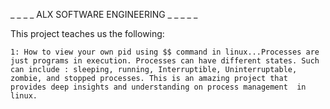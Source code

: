 _ _ _ _ ALX SOFTWARE ENGINEERING _ _ _ _ _

This project teaches us the following:

	1: How to view your own pid using $$ command in linux...Processes are just programs in execution. Processes can have different states. Such can include : sleeping, running, Interruptible, Uninterruptable, zombie, and stopped processes. This is an amazing project that provides deep insights and understanding on process management  in linux. 
